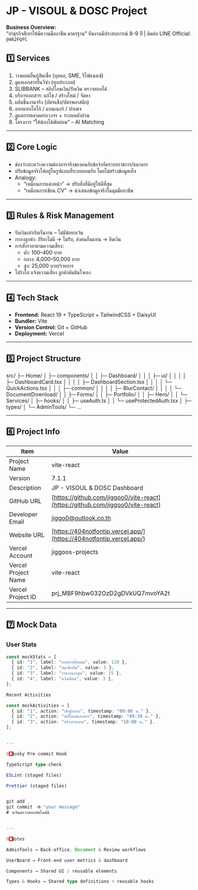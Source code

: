 # JP - VISOUL & DOSC Project

**Business Overview:**  
“ทำธุรกิจสีเทาให้มีความมืออาชีพ มาตรฐาน”
ทีมงานมีประสบการณ์ 8-9 ปี | ติดต่อ LINE Official: `@462FQFC`

## 1️⃣ Services

1. วางแผนยื่นกู้สินเชื่อ (บุคคล, SME, รีไฟแนนซ์)
2. ดูแลเอกสารยื่นวีซ่า (ทุกประเภท)
3. SLIBBANK – สลิปโอนเงิน/รับเงิน ตรวจสอบได้
4. บริการเอกสาร: แก้ไข / สร้างใหม่ / จัดหา
5. ผลิตชิ้นงานจริง (บัตรแข็ง/บัตรพลาสติก)
6. ออกแบบโลโก้ / แบนเนอร์ / ปกเพจ
7. ดูแลการตลาดครบวงจร + ระบบหลังบ้าน
8. โครงการ “ให้น้องได้พักผ่อน” – AI Matching

---

## 2️⃣ Core Logic

- ช่องว่างระหว่างความต้องการจริงของคนกับข้อจำกัดระบบราชการ/ธนาคาร
- ปรับข้อมูลจริงให้อยู่ในรูปแบบที่ระบบยอมรับ โดยไม่สร้างข้อมูลเท็จ
- Analogy:
  - “เหมือนการแต่งหน้า” → ปรับสิ่งที่มีอยู่ให้ดีที่สุด
  - “เหมือนการเขียน CV” → นำเสนอข้อมูลจริงในมุมมืออาชีพ

---

## 3️⃣ Rules & Risk Management

- รับเงินเท่ากับเริ่มงาน – ไม่มีข้อยกเว้น
- กรองลูกค้า: กิริยาไม่ดี → ไม่รับ, ส่งคนอื่นแทน → ยึดเงิน
- การตั้งราคาตามความเสี่ยง:
  - ต่ำ: 100–400 บาท
  - กลาง: 4,000–50,000 บาท
  - สูง: 25,000 บาท/รายการ
- โปร่งใส แจ้งความเสี่ยง ลูกค้าตัดสินใจเอง

---

## 4️⃣ Tech Stack

- **Frontend:** React 19 + TypeScript + TailwindCSS + DaisyUI
- **Bundler:** Vite
- **Version Control:** Git + GitHub
- **Deployment:** Vercel

---

## 5️⃣ Project Structure

src/ ├─ Home/ │ ├─ components/ │ │ ├─ Dashboard/ │ │ │ ├─ ui/ │ │ │ │ ├─ DashboardCard.tsx │ │ │ │ ├─ DashboardSection.tsx │ │ │ │ └─ QuickActions.tsx │ │ │ ├─ common/ │ │ │ │ ├─ BlurContact/ │ │ │ │ └─ DocumentDownload/ │ │ ├─ Forms/ │ │ ├─ Portfolio/ │ │ ├─ Hero/ │ │ └─ Services/ │ ├─ hooks/ │ │ ├─ useAuth.ts │ │ └─ useProtectedAuth.tsx │ ├─ types/ │ └─ AdminTools/ └─ ...

---

## 6️⃣ Project Info

| Item                | Value                                                                          |
| ------------------- | ------------------------------------------------------------------------------ |
| Project Name        | vite-react                                                                     |
| Version             | 7.1.1                                                                          |
| Description         | JP - VISOUL & DOSC Dashboard                                                   |
| GitHub URL          | [https://github.com/jiggoo0/vite-react](https://github.com/jiggoo0/vite-react) |
| Developer Email     | jiggo0@outlook.co.th                                                           |
| Website URL         | [https://404notfontjp.vercel.app/](https://404notfontjp.vercel.app/)           |
| Vercel Account      | jiggoos-projects                                                               |
| Vercel Project Name | vite-react                                                                     |
| Vercel Project ID   | prj_MBF9hbw032OzD2gDVkUQ7mvoYA2t                                               |

---

## 7️⃣ Mock Data

### User Stats

```ts
const mockStats = [
  { id: "1", label: "เอกสารทั้งหมด", value: 120 },
  { id: "2", label: "สมาชิกทีม", value: 5 },
  { id: "3", label: "รายงานล่าสุด", value: 15 },
  { id: "4", label: "แจ้งเตือน", value: 3 },
];

Recent Activities

const mockActivities = [
  { id: "1", action: "เข้าสู่ระบบ", timestamp: "09:00 น." },
  { id: "2", action: "อัปโหลดเอกสาร", timestamp: "09:30 น." },
  { id: "3", action: "สร้างรายงาน", timestamp: "10:00 น." },
];


---

8️⃣ Husky Pre-commit Hook

TypeScript type-check

ESLint (staged files)

Prettier (staged files)


git add .
git commit -m "your message"
# จะรันตรวจสอบอัตโนมัติ


---

9️⃣ Notes

AdminTools → Back-office, Document & Review workflows

UserBoard → Front-end user metrics & dashboard

Components → Shared UI / reusable elements

Types & Hooks → Shared type definitions + reusable hooks

```

